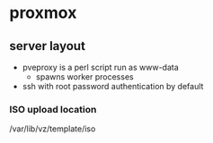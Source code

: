# proxmox

## server layout
- pveproxy is a perl script run as www-data
  - spawns worker processes
- ssh with root password authentication by default

### ISO upload location
/var/lib/vz/template/iso
